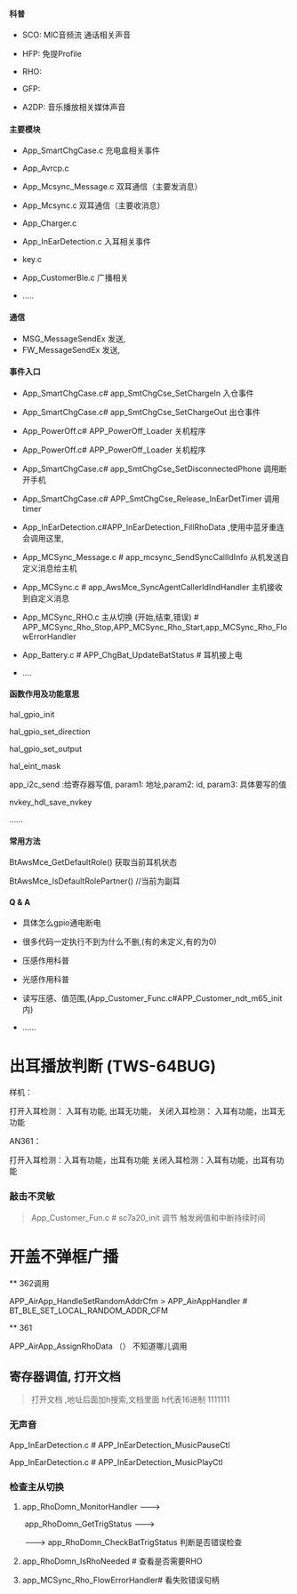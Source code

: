 



#### 科普

* SCO:  MIC音频流  通话相关声音

* HFP:  免提Profile

* RHO:   

* GFP: 

* A2DP:  音乐播放相关媒体声音

#### 主要模块



* App_SmartChgCase.c   充电盒相关事件



* App_Avrcp.c    



* App_Mcsync_Message.c    双耳通信（主要发消息）

  

* App_Mcsync.c		双耳通信（主要收消息）



* App_Charger.c	



* App_InEarDetection.c   入耳相关事件



*  key.c



*  App_CustomerBle.c   广播相关

* .....



#### 通信

* MSG_MessageSendEx 发送,
* FW_MessageSendEx  发送,



#### 事件入口



* App_SmartChgCase.c# app_SmtChgCse_SetChargeIn 入仓事件



* App_SmartChgCase.c# app_SmtChgCse_SetChargeOut 出仓事件



* App_PowerOff.c# APP_PowerOff_Loader 关机程序



* App_PowerOff.c# APP_PowerOff_Loader 关机程序

  

* App_SmartChgCase.c#  app_SmtChgCse_SetDisconnectedPhone 调用断开手机



* App_SmartChgCase.c# APP_SmtChgCse_Release_InEarDetTimer 调用timer 



* App_InEarDetection.c#APP_InEarDetection_FillRhoData ,使用中蓝牙重连会调用这里,



* App_MCSync_Message.c  # app_mcsync_SendSyncCallIdInfo 从机发送自定义消息给主机

  

* App_MCSync.c 	# app_AwsMce_SyncAgentCallerIdIndHandler 主机接收到自定义消息



* App_MCSync_RHO.c  主从切换 (开始,结束,错误) #  APP_MCSync_Rho_Stop,APP_MCSync_Rho_Start,app_MCSync_Rho_FlowErrorHandler



* App_Battery.c # APP_ChgBat_UpdateBatStatus # 耳机接上电



* ....







#### 函数作用及功能意思



hal_gpio_init



hal_gpio_set_direction



hal_gpio_set_output



hal_eint_mask



app_i2c_send      :给寄存器写值, param1: 地址,param2: id, 	param3: 具体要写的值



nvkey_hdl_save_nvkey

......



####  常用方法 

 BtAwsMce_GetDefaultRole()   获取当前耳机状态

 BtAwsMce_IsDefaultRolePartner()  //当前为副耳



#### Q & A

* 具体怎么gpio通电断电



* 很多代码一定执行不到为什么不删,(有的未定义,有的为0)


* 压感作用科普

  

*  光感作用科普



* 读写压感、值范围,(App_Customer_Func.c#APP_Customer_ndt_m65_init内)



* ......











#  出耳播放判断 (TWS-64BUG)

样机：

打开入耳检测： 入耳有功能, 出耳无功能，
关闭入耳检测： 入耳有功能，出耳无功能


AN361：

打开入耳检测：入耳有功能，出耳有功能
关闭入耳检测：入耳有功能，出耳有功能



### 敲击不灵敏

> App_Customer_Fun.c # sc7a20_init 调节 触发阙值和中断持续时间






# 开盖不弹框广播



** 362调用

APP_AirApp_HandleSetRandomAddrCfm  >  APP_AirAppHandler # BT_BLE_SET_LOCAL_RANDOM_ADDR_CFM





** 361 

APP_AirApp_AssignRhoData  （）  不知道哪儿调用









## 寄存器调值, 打开文档
> 打开文档 ,地址后面加h搜索,文档里面 h代表16进制
1111111







### 无声音

App_InEarDetection.c # APP_InEarDetection_MusicPauseCtl



App_InEarDetection.c # APP_InEarDetection_MusicPlayCtl





### 检查主从切换

1. app_RhoDomn_MonitorHandler ---> 

   ​	 app_RhoDomn_GetTrigStatus ---> 

   ​			---> app_RhoDomn_CheckBatTrigStatus 判断是否错误检查

1.  app_RhoDomn_IsRhoNeeded # 查看是否需要RHO

4. app_MCSync_Rho_FlowErrorHandler# 看失败错误句柄

